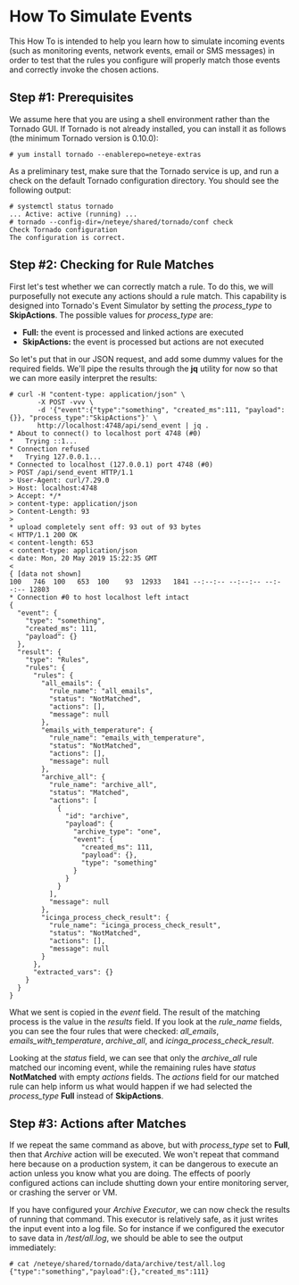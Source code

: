 # <a id="tornado-howto-simulate"></a> How To Simulate Events

This How To is intended to help you learn how to simulate incoming events (such as monitoring
events, network events, email or SMS messages) in order to test that the rules you configure
will properly match those events and correctly invoke the chosen actions.



## <a id="tornado-howto-simulate-step1"></a> Step #1:  Prerequisites

We assume here that you are using a shell environment rather than the Tornado GUI.  If Tornado
is not already installed, you can install it as follows (the minimum Tornado version is 0.10.0):
```
# yum install tornado --enablerepo=neteye-extras
```

As a preliminary test, make sure that the Tornado service is up, and run a check on the default
Tornado configuration directory.  You should see the following output:
```
# systemctl status tornado
... Active: active (running) ...
# tornado --config-dir=/neteye/shared/tornado/conf check
Check Tornado configuration
The configuration is correct.
```



## <a id="tornado-howto-simulate-step2"></a> Step #2:  Checking for Rule Matches

First let's test whether we can correctly match a rule.  To do this, we will purposefully not
execute any actions should a rule match.  This capability is designed into Tornado's Event
Simulator by setting the *process_type* to **SkipActions**.  The possible values for
*process_type* are:
* **Full:** the event is processed and linked actions are executed
* **SkipActions:** the event is processed but actions are not executed

So let's put that in our JSON request, and add some dummy values for the required fields.
We'll pipe the results through the **jq** utility for now so that we can more easily interpret
the results:

```
# curl -H "content-type: application/json" \
       -X POST -vvv \
       -d '{"event":{"type":"something", "created_ms":111, "payload": {}}, "process_type":"SkipActions"}' \
       http://localhost:4748/api/send_event | jq .
* About to connect() to localhost port 4748 (#0)
*   Trying ::1...
* Connection refused
*   Trying 127.0.0.1...
* Connected to localhost (127.0.0.1) port 4748 (#0)
> POST /api/send_event HTTP/1.1
> User-Agent: curl/7.29.0
> Host: localhost:4748
> Accept: */*
> content-type: application/json
> Content-Length: 93
>
* upload completely sent off: 93 out of 93 bytes
< HTTP/1.1 200 OK
< content-length: 653
< content-type: application/json
< date: Mon, 20 May 2019 15:22:35 GMT
<
{ [data not shown]
100   746  100   653  100    93  12933   1841 --:--:-- --:--:-- --:--:-- 12803
* Connection #0 to host localhost left intact
{
  "event": {
    "type": "something",
    "created_ms": 111,
    "payload": {}
  },
  "result": {
    "type": "Rules",
    "rules": {
      "rules": {
        "all_emails": {
          "rule_name": "all_emails",
          "status": "NotMatched",
          "actions": [],
          "message": null
        },
        "emails_with_temperature": {
          "rule_name": "emails_with_temperature",
          "status": "NotMatched",
          "actions": [],
          "message": null
        },
        "archive_all": {
          "rule_name": "archive_all",
          "status": "Matched",
          "actions": [
            {
              "id": "archive",
              "payload": {
                "archive_type": "one",
                "event": {
                  "created_ms": 111,
                  "payload": {},
                  "type": "something"
                }
              }
            }
          ],
          "message": null
        },
        "icinga_process_check_result": {
          "rule_name": "icinga_process_check_result",
          "status": "NotMatched",
          "actions": [],
          "message": null
        }
      },
      "extracted_vars": {}
    }
  }
}
```

What we sent is copied in the *event* field.  The result of the matching process is the value in
the *results* field.  If you look at the *rule_name* fields, you can see the four rules that were
checked:  *all_emails*, *emails_with_temperature*, *archive_all*, and *icinga_process_check_result*.

Looking at the *status* field, we can see that only the *archive_all* rule matched our incoming
event, while the remaining rules have *status* **NotMatched** with empty *actions* fields.  The
*actions* field for our matched rule can help inform us what would happen if we had selected the
*process_type* **Full** instead of **SkipActions**.



## <a id="tornado-howto-simulate-step3"></a> Step #3:  Actions after Matches

If we repeat the same command as above, but with *process_type* set to **Full**, then that
*Archive* action will be executed.  We won't repeat that command here because on a production
system, it can be dangerous to execute an action unless you know what you are doing.  The effects
of poorly configured actions can include shutting down your entire monitoring server, or crashing
the server or VM.

If you have configured your *Archive Executor*, we can now check the results of running that
command.  This executor is relatively safe, as it just writes the input event into a log file.
So for instance if we configured the executor to save data in */test/all.log*, we should be
able to see the output immediately:
```
# cat /neteye/shared/tornado/data/archive/test/all.log
{"type":"something","payload":{},"created_ms":111}
```
